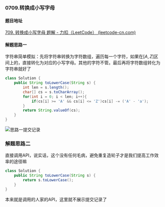 ### 0709.转换成小写字母

#### 题目地址

[709. 转换成小写字母 题解 - 力扣（LeetCode） (leetcode-cn.com)](https://leetcode-cn.com/problems/to-lower-case/)

#### 解题思路一

字符串简单模拟：先将字符串转换为字符数组，遍历每一个字符，如果在$[A, Z]$区间上的，直接转化为对应的小写字母。其他的字符不管。最后再将字符数组转化为字符串就好了

```java
class Solution {
    public String toLowerCase(String s) {
        int len = s.length();
        char[] cs = s.toCharArray();
        for(int i = 0; i < len; i++){
            if(cs[i] >= 'A' && cs[i] <= 'Z')cs[i] -= ('A' - 'a');
        }
        return String.valueOf(cs);
    }
}
```

![思路一提交记录](https://gitee.com/QingShanxl/pictures/raw/master/img//image-20211212210730141.png)

### 解题思路二

直接调用API，说实话，这个没有任何毛病，避免重复造轮子才是我们提高工作效率的途径嘛

```java
class Solution {
    public String toLowerCase(String s) {
        return s.toLowerCase();
    }
}
```

本来就是调用的人家的API，这里就不展示提交记录了

